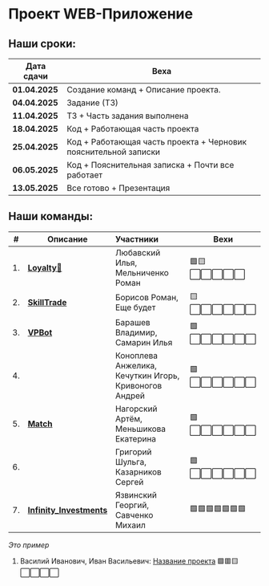 # Проект WEB-Приложение
## Наши сроки:
| Дата сдачи    | Веха                                                                 |
|---------------|----------------------------------------------------------------------|
| **01.04.2025**| Создание команд + Описание проекта.                                  |
| **04.04.2025**| Задание (ТЗ)                                                         |
| **11.04.2025**| ТЗ + Часть задания выполнена                                         |
| **18.04.2025**| Код + Работающая часть проекта                                       |
| **25.04.2025**| Код + Работающая часть проекта + Черновик пояснительной записки      |
| **06.05.2025**| Код + Пояснительная записка + Почти все работает                     |
| **13.05.2025**| Все готово + Презентация                                             |

## Наши команды:

| # | Описание | Участники | Вехи |
|---|----------|:----------|------|
| 1. | **[Loyalty💸](./loyalty.md)** | Любавский Илья, Мельниченко Роман |🟩🟨⬜⬜⬜⬜⬜|
| 2. | **[SkillTrade](./skilltrade.md)** | Борисов Роман, Еще будет |🟨⬜⬜⬜⬜⬜⬜|
| 3. | **[VPBot](https://github.com/VovanDelion/VPBot/blob/master/readme.md)** | Барашев Владимир, Самарин Илья |🟩⬜⬜⬜⬜⬜⬜|
| 4. | **[]()** | Коноплева Анжелика, Кечуткин Игорь, Кривоногов Андрей |🟩⬜⬜⬜⬜⬜⬜|
| 5. | **[Match](./match.md)** | Нагорский Артём, Меньшикова Екатерина |🟩⬜⬜⬜⬜⬜⬜|
| 6. | []() | Григорий Шульга, Казарников Сергей |🟩⬜⬜⬜⬜⬜⬜|
| 7. | **[Infinity_Investments](https://github.com/georgeY1707/Infinity_Investments/blob/master/README.md)** | Язвинский Георгий, Савченко Михаил |🟩🟩🟩🟩🟩🟩🟩|

*Это пример* 
1. Василий Иванович, Иван Васильевич: [Название проекта](./Ссылка_на_ридми.md) 
   🟩🟥🟨⬜⬜⬜⬜

